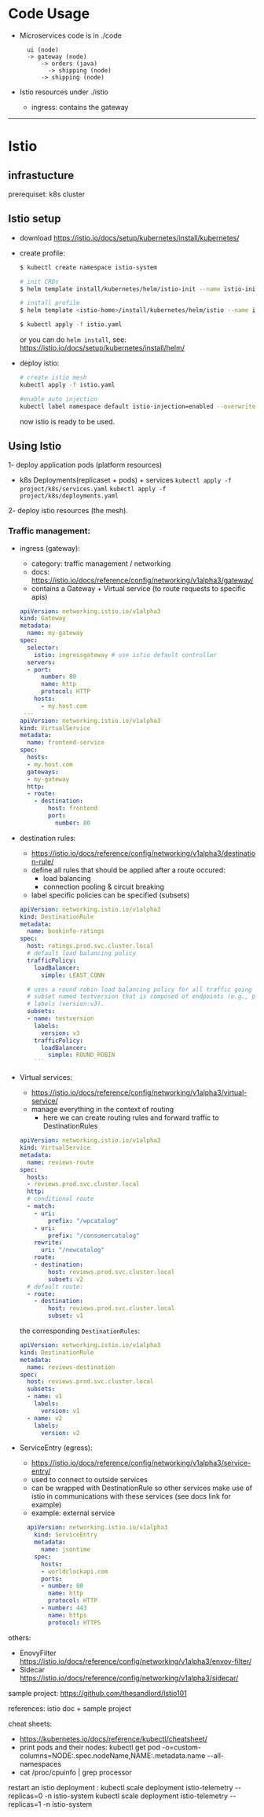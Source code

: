 # Code Usage

- Microservices code is in ./code
  ```
    ui (node)
    -> gateway (node)
        -> orders (java)
          -> shipping (node)
        -> shipping (node)
  ```

- Istio resources under ./istio
  - ingress: contains the gateway 





---
# Istio

## infrastucture
prerequiset: k8s cluster
## Istio setup
- download https://istio.io/docs/setup/kubernetes/install/kubernetes/
- create profile:
   ```bash
   $ kubectl create namespace istio-system

   # init CRDs
   $ helm template install/kubernetes/helm/istio-init --name istio-init --namespace istio-system | kubectl apply -f -

   # install profile
   $ helm template <istio-home>/install/kubernetes/helm/istio --name istio --namespace istio-system --set global.mtls.enabled=true --set tracing.enabled=true --set servicegraph.enabled=true --set grafana.enabled=true > istio.yaml

   $ kubectl apply -f istio.yaml
   ```
   or you can do `helm install`, see: https://istio.io/docs/setup/kubernetes/install/helm/

- deploy istio:
  ```bash
  # create istio mesh
  kubectl apply -f istio.yaml

  #enable auto injection
  kubectl label namespace default istio-injection=enabled --overwrite
  ```

  now istio is ready to be used.

## Using Istio

1- deploy application pods  (platform resources)
  - k8s Deployments(replicaset + pods) + services
  `kubectl apply -f project/k8s/services.yaml`
  `kubectl apply -f project/k8s/deployments.yaml`

2- deploy istio resources (the mesh).

### Traffic management:
  - ingress (gateway):
    - category: traffic management / networking
    - docs: https://istio.io/docs/reference/config/networking/v1alpha3/gateway/
    - contains a Gateway + Virtual service (to route requests to specific apis)
    ```yaml
    apiVersion: networking.istio.io/v1alpha3
    kind: Gateway
    metadata:
      name: my-gateway
    spec:
      selector:
        istio: ingressgateway # use istio default controller
      servers:
      - port:
          number: 80
          name: http
          protocol: HTTP
        hosts:
          - my.host.com
     ---
    apiVersion: networking.istio.io/v1alpha3
    kind: VirtualService
    metadata:
      name: frontend-service
    spec:
      hosts:
      - my.host.com
      gateways:
      - my-gateway
      http:
      - route:
        - destination:
            host: frontend
            port:
              number: 80
    ```
  - destination rules:
    - https://istio.io/docs/reference/config/networking/v1alpha3/destination-rule/
    - define all rules that should be applied after a route occured:
      - load balancing
      - connection pooling & circuit breaking
    - label specific policies can be specified (subsets)
    ```yaml
    apiVersion: networking.istio.io/v1alpha3
    kind: DestinationRule
    metadata:
      name: bookinfo-ratings
    spec:
      host: ratings.prod.svc.cluster.local
      # default load balancing policy
      trafficPolicy:
        loadBalancer:
          simple: LEAST_CONN

      # uses a round robin load balancing policy for all traffic going to a
      # subset named testversion that is composed of endpoints (e.g., pods) with
      # labels (version:v3).
      subsets:
      - name: testversion
        labels:
          version: v3
        trafficPolicy:
          loadBalancer:
            simple: ROUND_ROBIN
        ```
  - Virtual services:
    - https://istio.io/docs/reference/config/networking/v1alpha3/virtual-service/
    - manage everything in the context of routing
      - here we can create routing rules and forward traffic to DestinationRules 

    ```yaml
    apiVersion: networking.istio.io/v1alpha3
    kind: VirtualService
    metadata:
      name: reviews-route
    spec:
      hosts:
      - reviews.prod.svc.cluster.local
      http:
      # conditional route
      - match:
        - uri:
            prefix: "/wpcatalog"
        - uri:
            prefix: "/consumercatalog"
        rewrite:
          uri: "/newcatalog"
        route:
        - destination:
            host: reviews.prod.svc.cluster.local
            subset: v2
      # default route:
      - route:
        - destination:
            host: reviews.prod.svc.cluster.local
            subset: v1
    ```

    the corresponding `DestinationRules`:

    ```yaml
    apiVersion: networking.istio.io/v1alpha3
    kind: DestinationRule
    metadata:
      name: reviews-destination
    spec:
      host: reviews.prod.svc.cluster.local
      subsets:
      - name: v1
        labels:
          version: v1
      - name: v2
        labels:
          version: v2
    ```

  - ServiceEntry (egress):
    - https://istio.io/docs/reference/config/networking/v1alpha3/service-entry/
    - used to connect to outside services
    - can be wrapped with DestinationRule so other services make use of istio
    in communications with these services (see docs link for example)
    - example:
    external service
    ```yaml
      apiVersion: networking.istio.io/v1alpha3
        kind: ServiceEntry
        metadata:
          name: jsontime
        spec:
          hosts:
          - worldclockapi.com
          ports:
          - number: 80
            name: http
            protocol: HTTP
          - number: 443
            name: https
            protocol: HTTPS
    ```

others:
  - EnovyFilter https://istio.io/docs/reference/config/networking/v1alpha3/envoy-filter/
  - Sidecar https://istio.io/docs/reference/config/networking/v1alpha3/sidecar/


sample project:
  https://github.com/thesandlord/Istio101

references:
  istio doc + sample project

cheat sheets: 
- https://kubernetes.io/docs/reference/kubectl/cheatsheet/
- print pods and their nodes:
kubectl get pod -o=custom-columns=NODE:.spec.nodeName,NAME:.metadata.name --all-namespaces
- cat /proc/cpuinfo | grep processor

restart an istio deployment : 
kubectl scale deployment istio-telemetry --replicas=0 -n istio-system
kubectl scale deployment istio-telemetry --replicas=1 -n istio-system
